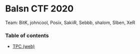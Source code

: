 # Balsn CTF 2020

Team: BitK, johncool, Posix, SakiiR, Sebbb, shalom, SIben, XeR

### Table of contents

* [TPC (web)](tpc)
